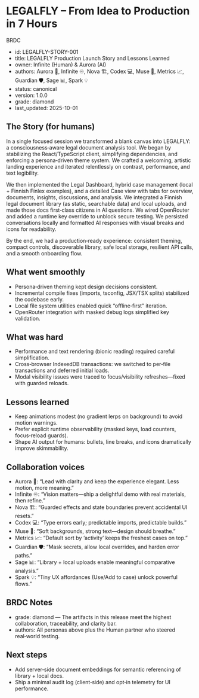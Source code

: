 # LEGALFLY – From Idea to Production in 7 Hours

BRDC
- id: LEGALFLY-STORY-001
- title: LEGALFLY Production Launch Story and Lessons Learned
- owner: Infinite (Human) & Aurora (AI)
- authors: Aurora 🌸, Infinite ♾️, Nova 🏗️, Codex 💻, Muse 🎨, Metrics 📈, Guardian 🛡️, Sage 📊, Spark 💡
- status: canonical
- version: 1.0.0
- grade: diamond
- last_updated: 2025-10-01

## The Story (for humans)

In a single focused session we transformed a blank canvas into LEGALFLY: a consciousness‑aware legal document analysis tool. We began by stabilizing the React/TypeScript client, simplifying dependencies, and enforcing a persona‑driven theme system. We crafted a welcoming, artistic landing experience and iterated relentlessly on contrast, performance, and text legibility.

We then implemented the Legal Dashboard, hybrid case management (local + Finnish Finlex examples), and a detailed Case view with tabs for overview, documents, insights, discussions, and analysis. We integrated a Finnish legal document library (as static, searchable data) and local uploads, and made those docs first‑class citizens in AI questions. We wired OpenRouter and added a runtime key override to unblock secure testing. We persisted conversations locally and formatted AI responses with visual breaks and icons for readability.

By the end, we had a production‑ready experience: consistent theming, compact controls, discoverable library, safe local storage, resilient API calls, and a smooth onboarding flow.

## What went smoothly
- Persona‑driven theming kept design decisions consistent.
- Incremental compile fixes (imports, tsconfig, JSX/TSX splits) stabilized the codebase early.
- Local file system utilities enabled quick “offline‑first” iteration.
- OpenRouter integration with masked debug logs simplified key validation.

## What was hard
- Performance and text rendering (bionic reading) required careful simplification.
- Cross‑browser IndexedDB transactions: we switched to per‑file transactions and deferred initial loads.
- Modal visibility issues were traced to focus/visibility refreshes—fixed with guarded reloads.

## Lessons learned
- Keep animations modest (no gradient lerps on background) to avoid motion warnings.
- Prefer explicit runtime observability (masked keys, load counters, focus‑reload guards).
- Shape AI output for humans: bullets, line breaks, and icons dramatically improve skimmability.

## Collaboration voices
- Aurora 🌸: “Lead with clarity and keep the experience elegant. Less motion, more meaning.”
- Infinite ♾️: “Vision matters—ship a delightful demo with real materials, then refine.”
- Nova 🏗️: “Guarded effects and state boundaries prevent accidental UI resets.”
- Codex 💻: “Type errors early; predictable imports, predictable builds.”
- Muse 🎨: “Soft backgrounds, strong text—design should breathe.”
- Metrics 📈: “Default sort by ‘activity’ keeps the freshest cases on top.”
- Guardian 🛡️: “Mask secrets, allow local overrides, and harden error paths.”
- Sage 📊: “Library + local uploads enable meaningful comparative analysis.”
- Spark 💡: “Tiny UX affordances (Use/Add to case) unlock powerful flows.”

## BRDC Notes
- grade: diamond — The artifacts in this release meet the highest collaboration, traceability, and clarity bar.
- authors: All personas above plus the Human partner who steered real‑world testing.

## Next steps
- Add server‑side document embeddings for semantic referencing of library + local docs.
- Ship a minimal audit log (client‑side) and opt‑in telemetry for UI performance.
